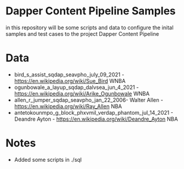 # Dapper Content Pipeline Samples

in this repository will be some scripts and data to configure the inital samples and test cases to the project Dapper Content Pipeline 


# Data
- bird_s_assist_sqdap_seavpho_july_09_2021 - https://en.wikipedia.org/wiki/Sue_Bird WNBA
- ogunbowale_a_layup_sqdap_dalvsea_jun_4_2021 - https://en.wikipedia.org/wiki/Arike_Ogunbowale WNBA
- allen_r_jumper_sqdap_seavpho_jan_22_2006- Walter Allen - https://en.wikipedia.org/wiki/Ray_Allen NBA
- antetokounmpo_g_block_phxvmil_verdap_phantom_jul_14_2021 - Deandre Ayton - https://en.wikipedia.org/wiki/Deandre_Ayton NBA


# Notes
- Added some scripts in ./sql